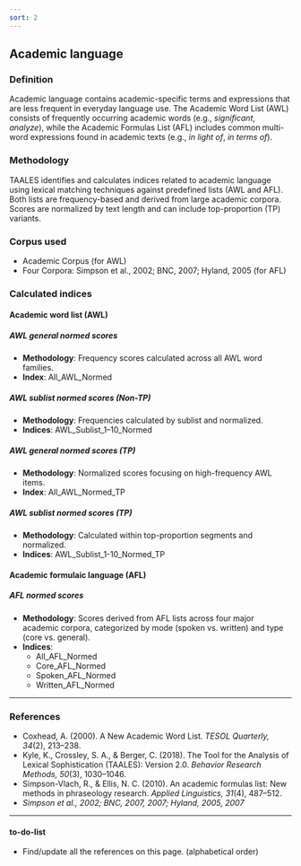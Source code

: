 ```yaml
---
sort: 2
---
```


## Academic language

### Definition
Academic language contains academic-specific terms and expressions that are less frequent in everyday language use. The Academic Word List (AWL) consists of frequently occurring academic words (e.g., *significant*, *analyze*), while the Academic Formulas List (AFL) includes common multi-word expressions found in academic texts (e.g., *in light of*, *in terms of*).

### Methodology
TAALES identifies and calculates indices related to academic language using lexical matching techniques against predefined lists (AWL and AFL). Both lists are frequency-based and derived from large academic corpora. Scores are normalized by text length and can include top-proportion (TP) variants.

### Corpus used
- Academic Corpus (for AWL)
- Four Corpora: Simpson et al., 2002; BNC, 2007; Hyland, 2005 (for AFL)

### Calculated indices

#### Academic word list (AWL)

##### AWL general normed scores
- **Methodology**: Frequency scores calculated across all AWL word families.
- **Index**: All_AWL_Normed

##### AWL sublist normed scores (Non-TP)
- **Methodology**: Frequencies calculated by sublist and normalized.
- **Indices**: AWL_Sublist_1–10_Normed

##### AWL general normed scores (TP)
- **Methodology**: Normalized scores focusing on high-frequency AWL items.
- **Index**: All_AWL_Normed_TP

##### AWL sublist normed scores (TP)
- **Methodology**: Calculated within top-proportion segments and normalized.
- **Indices**: AWL_Sublist_1-10_Normed_TP

#### Academic formulaic language (AFL)

##### AFL normed scores
- **Methodology**: Scores derived from AFL lists across four major academic corpora, categorized by mode (spoken vs. written) and type (core vs. general).
- **Indices**: 
  - All_AFL_Normed
  - Core_AFL_Normed
  - Spoken_AFL_Normed
  - Written_AFL_Normed

---

### References
- Coxhead, A. (2000). A New Academic Word List. *TESOL Quarterly, 34*(2), 213–238.   
- Kyle, K., Crossley, S. A., & Berger, C. (2018). The Tool for the Analysis of Lexical Sophistication (TAALES): Version 2.0. *Behavior Research Methods, 50*(3), 1030–1046.  
- Simpson-Vlach, R., & Ellis, N. C. (2010). An academic formulas list: New methods in phraseology research. *Applied Linguistics, 31*(4), 487–512.
- *Simpson et al., 2002; BNC, 2007, 2007; Hyland, 2005, 2007*

---

#### to-do-list
- Find/update all the references on this page. (alphabetical order)